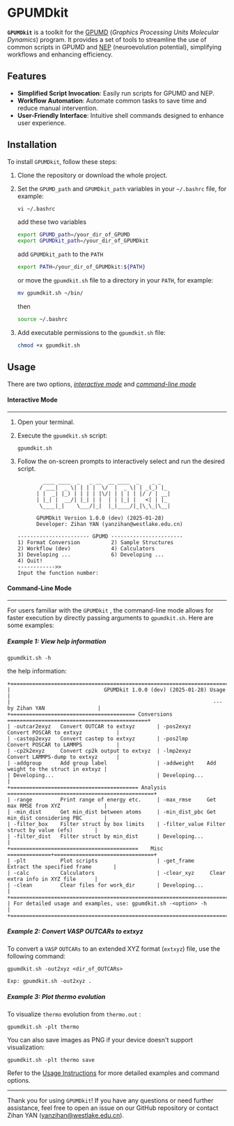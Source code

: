 # GPUMDkit

**`GPUMDkit`** is a toolkit for the [GPUMD](https://github.com/brucefan1983/GPUMD) (*Graphics Processing Units Molecular Dynamics*) program. It provides a set of tools to streamline the use of common scripts in GPUMD and  [NEP](https://gpumd.org/potentials/nep.html#nep-formalism) (neuroevolution potential), simplifying workflows and enhancing efficiency.

## Features
- **Simplified Script Invocation**: Easily run scripts for GPUMD and NEP.
- **Workflow Automation**: Automate common tasks to save time and reduce manual intervention.
- **User-Friendly Interface**: Intuitive shell commands designed to enhance user experience.

## Installation
To install `GPUMDkit`, follow these steps:

1. Clone the repository or download the whole project.

2. Set the `GPUMD_path` and `GPUMDkit_path` variables in your `~/.bashrc` file, for example:
   
    ```
    vi ~/.bashrc
    ```
    
    add these two variables
    
    ```sh
    export GPUMD_path=/your_dir_of_GPUMD
    export GPUMDkit_path=/your_dir_of_GPUMDkit
    ```
    
    add `GPUMDkit_path` to the `PATH`

    ```sh
    export PATH=/your_dir_of_GPUMDkit:${PATH}
    ```

    or move the `gpumdkit.sh` file to a directory in your `PATH`, for example:
    ```sh
    mv gpumdkit.sh ~/bin/
    ```

    then
    
    ```sh
    source ~/.bashrc
    ```
    
3. Add executable permissions to the `gpumdkit.sh` file:
    ```sh
    chmod +x gpumdkit.sh
    ```
    

## Usage
There are two options, <u>*interactive mode*</u> and <u>*command-line mode*</u>

#### Interactive Mode

---

1. Open your terminal.

2. Execute the `gpumdkit.sh` script:

   ```
   gpumdkit.sh
   ```

3. Follow the on-screen prompts to interactively select and run the desired script.

    ```
            ____ ____  _   _ __  __ ____  _    _ _
           / ___|  _ \| | | |  \/  |  _ \| | _(_) |_
          | |  _| |_) | | | | |\/| | | | | |/ / | __|
          | |_| |  __/| |_| | |  | | |_| |   <| | |_
           \____|_|    \___/|_|  |_|____/|_|\_\_|\__|
    
          GPUMDkit Version 1.0.0 (dev) (2025-01-28)
          Developer: Zihan YAN (yanzihan@westlake.edu.cn)
    
    ----------------------- GPUMD -----------------------
    1) Format Conversion          2) Sample Structures
    2) Workflow (dev)             4) Calculators         
    3) Developing ...             6) Developing ...      
    4) Quit!
    ------------>>
    Input the function number:
    ```



#### Command-Line Mode

----

For users familiar with the `GPUMDkit` , the command-line mode allows for faster execution by directly passing arguments to `gpumdkit.sh`. Here are some examples:

##### Example 1: View help information

```
gpumdkit.sh -h
```

the help information:

```
+==================================================================================================+
|                              GPUMDkit 1.0.0 (dev) (2025-01-28) Usage                             |
|                                                                 --- by Zihan YAN                 |
+======================================== Conversions =============================================+
| -outcar2exyz   Convert OUTCAR to extxyz       | -pos2exyz     Convert POSCAR to extxyz           |
| -castep2exyz   Convert castep to extxyz       | -pos2lmp      Convert POSCAR to LAMMPS           |
| -cp2k2exyz     Convert cp2k output to extxyz  | -lmp2exyz     Convert LAMMPS-dump to extxyz      |
| -addgroup      Add group label                | -addweight    Add weight to the struct in extxyz |
| Developing...                                 | Developing...                                    |
+========================================= Analysis ===============================================+
| -range         Print range of energy etc.     | -max_rmse     Get max RMSE from XYZ              |
| -min_dist      Get min_dist between atoms     | -min_dist_pbc Get min_dist considering PBC       |
| -filter_box    Filter struct by box limits    | -filter_value Filter struct by value (efs)       |
| -filter_dist   Filter struct by min_dist      | Developing...                                    |
+=========================================    Misc  ==============+================================+
| -plt           Plot scripts                   | -get_frame     Extract the specified frame       |
| -calc          Calculators                    | -clear_xyz     Clear extra info in XYZ file      |
| -clean         Clear files for work_dir       | Developing...                                    |
+==================================================================================================+
| For detailed usage and examples, use: gpumdkit.sh -<option> -h                                   |
+==================================================================================================+
```

##### Example 2: Convert VASP OUTCARs to extxyz

To convert a `VASP` `OUTCARs` to an extended XYZ format (`extxyz`) file, use the following command:

```
gpumdkit.sh -out2xyz <dir_of_OUTCARs>

Exp: gpumdkit.sh -out2xyz .
```

##### Example 3: Plot thermo evolution

To visualize `thermo` evolution from `thermo.out` :

```
gpumdkit.sh -plt thermo
```

You can also save images as PNG if your device doesn't support visualization:

```
gpumdkit.sh -plt thermo save
```



Refer to the [Usage Instructions](./Tutorials/README.md) for more detailed examples and command options.

---

Thank you for using `GPUMDkit`! If you have any questions or need further assistance, feel free to open an issue on our GitHub repository or contact Zihan YAN (yanzihan@westlake.edu.cn).
